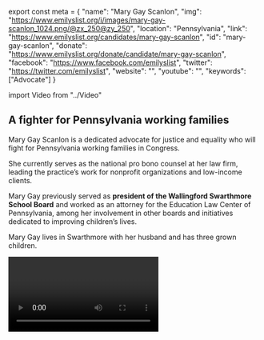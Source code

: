 export const meta = {
  "name": "Mary Gay Scanlon",
  "img": "https://www.emilyslist.org/i/images/mary-gay-scanlon_1024.png/@zx_250@zy_250",
  "location": "Pennsylvania",
  "link": "https://www.emilyslist.org/candidates/mary-gay-scanlon",
  "id": "mary-gay-scanlon",
  "donate": "https://www.emilyslist.org/donate/candidate/mary-gay-scanlon",
  "facebook": "https://www.facebook.com/emilyslist",
  "twitter": "https://twitter.com/emilyslist",
  "website": "",
  "youtube": "",
  "keywords": ["Advocate"]
}

import Video from "../Video"

## A fighter for Pennsylvania working families

Mary Gay Scanlon is a dedicated advocate for justice and equality who will fight for Pennsylvania working families in Congress.

She currently serves as the national pro bono counsel at her law firm, leading the practice’s work for nonprofit organizations and low-income clients.

Mary Gay previously served as **president of the Wallingford Swarthmore School Board** and worked as an attorney for the Education Law Center of Pennsylvania, among her involvement in other boards and initiatives dedicated to improving children’s lives.

Mary Gay lives in Swarthmore with her husband and has three grown children.

<Video id="o7uswXEWgSI" />

## An advocate for expanding economic opportunity

As a progressive champion for justice for many years, Mary Gay is committed to fighting on behalf of children, women, families, and others who are underserved. She has led her law firm’s pro bono practice to take on issues such as fair pay, immigrants’ rights, criminal justice reform, and legal services for veterans. Mary Gay has worked to improve the quality of public education. In Congress, she will fight income inequality by working to expand opportunities for vocational and technical education and helping to make higher education more affordable. “When I see a problem, I investigate the facts and look for solutions,” she has said.

<Video id="pWIZL03E_9s" />

## A new district and a key pickup opportunity to flip the House

Mary Gay is running in the 5th District, a seat that was newly drawn following the Pennsylvania Supreme Court’s decision to overturn an unconstitutional Republican gerrymander that kept working families’ voices from being heard in the halls of power. Hillary Clinton won this district handily in 2016, making it a critical pickup in Democrats’ fight to take back the House. Mary Gay also can give millions of Pennsylvania women a new voice in Washington by changing the face of the state’s congressional delegation, which is currently all men. Let’s show this champion for families the full support of the EMILY’s List community and turn this seat blue.
